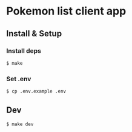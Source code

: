 # Pokemon list client app

## Install & Setup

### Install deps

```sh
$ make
```

### Set .env

```sh
$ cp .env.example .env
```

## Dev

```sh
$ make dev
```
